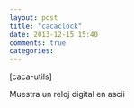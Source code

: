 ```yaml
---
layout: post
title: "cacaclock"
date: 2013-12-15 15:40
comments: true
categories: 
---
```

[caca-utils]

Muestra un reloj digital en ascii

